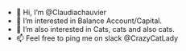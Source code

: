- 👋 Hi, I’m @Claudiachauvier
- 👀 I’m interested in Balance Account/Capital. 
- 💞️ I’m also interested in Cats, cats and also cats. 
- 📫 Feel free to ping me on slack @CrazyCatLady

<!---
Claudiachauvier/Claudiachauvier is a ✨ special ✨ repository because its `README.md` (this file) appears on your GitHub profile.
You can click the Preview link to take a look at your changes.
--->
